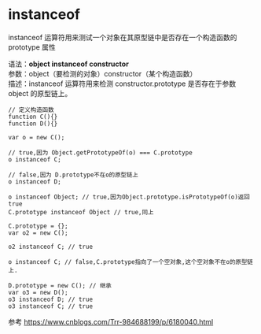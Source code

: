 # instanceof

instanceof 运算符用来测试一个对象在其原型链中是否存在一个构造函数的 prototype 属性

语法：**object instanceof constructor**  
参数：object（要检测的对象）constructor（某个构造函数）  
描述：instanceof 运算符用来检测 constructor.prototype 是否存在于参数 object 的原型链上。

```
// 定义构造函数
function C(){} 
function D(){} 

var o = new C();

// true,因为 Object.getPrototypeOf(o) === C.prototype
o instanceof C; 

// false,因为 D.prototype不在o的原型链上
o instanceof D; 

o instanceof Object; // true,因为Object.prototype.isPrototypeOf(o)返回true
C.prototype instanceof Object // true,同上

C.prototype = {};
var o2 = new C();

o2 instanceof C; // true

o instanceof C; // false,C.prototype指向了一个空对象,这个空对象不在o的原型链上.

D.prototype = new C(); // 继承
var o3 = new D();
o3 instanceof D; // true
o3 instanceof C; // true
```
     
参考 https://www.cnblogs.com/Trr-984688199/p/6180040.html